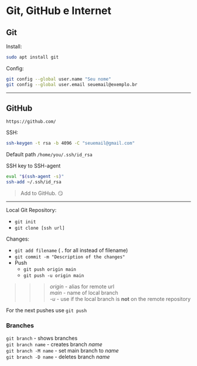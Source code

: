 # Git, GitHub e Internet

## Git

Install:
```sh
sudo apt install git
```

Config:
```sh
git config --global user.name "Seu nome"
git config --global user.email seuemail@exemplo.br
```
<hr>

## GitHub

`https://github.com/`

SSH:
```sh
ssh-keygen -t rsa -b 4096 -C "seuemail@gmail.com"
```
Default path `/home/you/.ssh/id_rsa`

SSH key to SSH-agent
```sh
eval "$(ssh-agent -s)"
ssh-add ~/.ssh/id_rsa
```
> Add to GitHub. :smirk:

<hr>

Local Git Repository:
* `git init`
* `git clone [ssh url]`

Changes:
* `git add filename` ( **.** for all instead of filename)
* `git commit -m "Description of the changes"`
* Push
  * `git push origin main`
  * `git push -u origin main`
>>> *origin* - alias for remote url  
>>> *main* - name of local branch  
>>> *-u* - use if the local branch is **not** on the remote repository  

For the next pushes use `git push`

### Branches
`git branch` - shows branches  
`git branch name` - creates branch *name*  
`git branch -M name` - set main branch to *name*  
`git branch -D name` - deletes branch *name*  